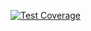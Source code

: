 [![Test Coverage](https://api.codeclimate.com/v1/badges/34d216193329444b6be6/test_coverage)](https://codeclimate.com/github/Belvrondil56/shop-ruby-POO/test_coverage)